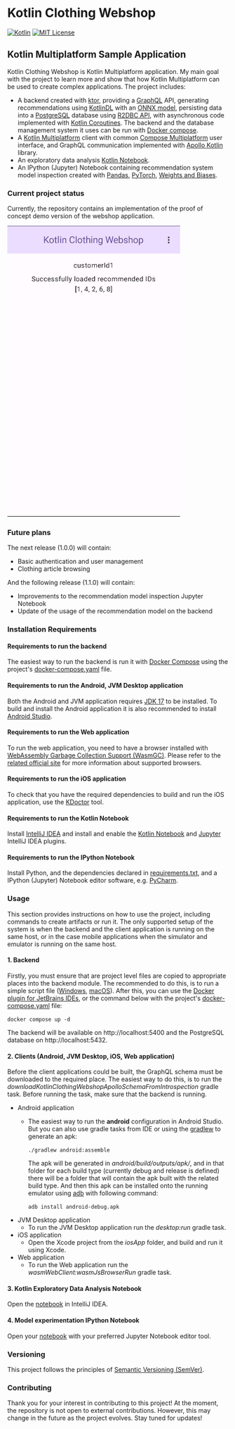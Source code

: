 # Kotlin Clothing Webshop

[![Kotlin](https://img.shields.io/badge/kotlin-1.9.20-blue.svg?logo=kotlin)](http://kotlinlang.org)
[![MIT License](https://img.shields.io/github/license/Balintus00/kotlin-clothing-webshop)](https://github.com/Balintus00/kotlin-clothing-webshop/blob/master/LICENSE.txt)

## Kotlin Multiplatform Sample Application

Kotlin Clothing Webshop is Kotlin Multiplatform application. My main goal with the project to learn more and
show that how Kotlin Multiplatform can be used to create complex applications. The project includes:

- A backend created with [ktor](https://ktor.io/), providing a [GraphQL](https://graphql.org/) API, generating
  recommendations using [KotlinDL](https://github.com/Kotlin/kotlindl) with an [ONNX model](https://onnx.ai/),
  persisting data into a [PostgreSQL](https://www.postgresql.org/) database using
  [R2DBC API](https://github.com/r2dbc/r2dbc-spi), with asynchronous code implemented with
  [Kotlin Coroutines](https://kotlinlang.org/docs/coroutines-overview.html). The backend and the database
  management system it uses can be run with [Docker compose](https://www.docker.com/).
- A [Kotlin Multiplatform](https://www.jetbrains.com/help/kotlin-multiplatform-dev/get-started.html) client with common
  [Compose Multiplatform](https://www.jetbrains.com/lp/compose-multiplatform/) user interface, and GraphQL communication
  implemented with [Apollo Kotlin](https://github.com/apollographql/apollo-kotlin) library.
- An exploratory data analysis
  [Kotlin Notebook](https://blog.jetbrains.com/kotlin/2023/07/introducing-kotlin-notebook/).
- An IPython (Jupyter) Notebook containing recommendation system model inspection created with
  [Pandas](https://pandas.pydata.org/), [PyTorch](https://pytorch.org/), [Weights and Biases](https://wandb.ai/site).

### Current project status

Currently, the repository contains an implementation of the proof of concept demo version of the webshop application.

![Demo application user interface](screenshots/demo_application_ui.jpg)

### Future plans

The next release (1.0.0) will contain:

- Basic authentication and user management
- Clothing article browsing

And the following release (1.1.0) will contain:

- Improvements to the recommendation model inspection Jupyter Notebook
- Update of the usage of the recommendation model on the backend

### Installation Requirements

#### Requirements to run the backend

The easiest way to run the backend is run it with [Docker Compose](https://www.docker.com/) using the project's
[docker-compose.yaml](docker-compose.yaml) file.

#### Requirements to run the Android, JVM Desktop application

Both the Android and JVM application requires
[JDK 17](https://www.oracle.com/java/technologies/javase/jdk17-archive-downloads.html) to be installed. To build and
install the Android application it is also recommended to
install [Android Studio](https://developer.android.com/studio).

#### Requirements to run the Web application

To run the web application, you need to have a browser installed with
[WebAssembly Garbage Collection Support (WasmGC)](https://github.com/WebAssembly/gc). Please refer to the [related
official site](https://webassembly.org/features/) for more information about supported browsers.

#### Requirements to run the iOS application

To check that you have the required dependencies to build and run the iOS application, use the
[KDoctor](https://github.com/Kotlin/kdoctor) tool.

#### Requirements to run the Kotlin Notebook

Install [IntelliJ IDEA](https://www.jetbrains.com/idea/) and install and enable
the [Kotlin Notebook](https://plugins.jetbrains.com/plugin/16340-kotlin-notebook)
and [Jupyter](https://plugins.jetbrains.com/plugin/22814-jupyter) IntelliJ IDEA plugins.

#### Requirements to run the IPython Notebook

Install Python, and the dependencies declared in [requirements.txt](notebooks/requirements.txt), and a IPython (Jupyter)
Notebook editor software, e.g. [PyCharm](https://www.jetbrains.com/pycharm/).

### Usage

This section provides instructions on how to use the project, including commands to create artifacts or run it. The only
supported setup of the system is when the backend and the client application is running on the same host, or in the case
mobile applications when the simulator and emulator is running on the same host.

#### 1. Backend

Firstly, you must ensure that are project level files are copied to appropriate places into the backend module. The
recommended to do this, is to run a simple script
file ([Windows](backend/copy_required_content_from_root_project_for_docker.cmd),
[macOS](backend/copy_required_content_from_root_project_for_docker.sh)). After this, you can use the
[Docker plugin for JetBrains IDEs](https://plugins.jetbrains.com/plugin/7724-docker), or the command below with the
project's [docker-compose.yaml](docker-compose.yaml) file:

```
docker compose up -d
```

The backend will be available on http://localhost:5400 and the PostgreSQL database on http://localhost:5432.

#### 2. Clients (Android, JVM Desktop, iOS, Web application)

Before the client applications could be built, the GraphQL schema must be downloaded to the required place. The easiest
way to do this, is to run the *downloadKotlinClothingWebshopApolloSchemaFromIntrospection* gradle task. Before running
the task, make sure that the backend is running.

- Android application
    - The easiest way to run the **android** configuration in Android Studio. But you can also use gradle tasks from IDE
      or
      using the [gradlew](gradle/wrapper) to generate an apk:

      ```
      ./gradlew android:assemble
      ```

      The apk will be generated in *android/build/outputs/apk/*, and in that folder for each build type (currently debug
      and
      release is defined) there will be a folder that will contain the apk built with the related build type. And then
      this
      apk can be installed onto the running emulator using [adb](https://developer.android.com/tools/adb)
      with following command:

      ```
      adb install android-debug.apk
      ```
- JVM Desktop application
    - To run the JVM Desktop application run the *desktop:run* gradle task.
- iOS application
    - Open the Xcode project from the *iosApp* folder, and build and run it using Xcode.
- Web application
    - To run the Web application run the *wasmWebClient:wasmJsBrowserRun* gradle task.

#### 3. Kotlin Exploratory Data Analysis Notebook

Open the [notebook](notebooks/hm_dataset_inspection_eda.ipynb) in IntelliJ IDEA.

#### 4. Model experimentation IPython Notebook

Open your [notebook](notebooks/two_tower_model_clothing_recommendation_system.ipynb) with your preferred Jupyter
Notebook editor tool.

### Versioning

This project follows the principles of [Semantic Versioning (SemVer)](https://semver.org/).

### Contributing

Thank you for your interest in contributing to this project! At the moment, the repository is not open to external
contributions. However, this may change in the future as the project evolves. Stay tuned for updates!